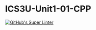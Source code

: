 # ICS3U-Unit1-01-CPP

[![GitHub's Super Linter](https://github.com/michael-clermont1/ICS3U-Unit1-01-CPP/workflows/GitHub's%20Super%20Linter/badge.svg)](https://github.com/michael-clermont1/ICS3U-Unit1-01-CPP/actions)

